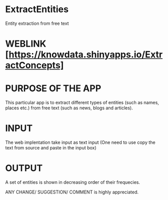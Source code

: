 # ExtractEntities
Entity extraction from free text


# WEBLINK [https://knowdata.shinyapps.io/ExtractConcepts]

# PURPOSE OF THE APP
This particular app is to extract different types of entities (such as names, places etc.) from free text (such as news, blogs and articles).

# INPUT
The web implentation take input as text input (One need to use copy the text from source and paste in the input box)

# OUTPUT
A set of entities is shown in decreasing order of their frequecies.

ANY CHANGE/ SUGGESTION/ COMMENT is highly appreciated.


